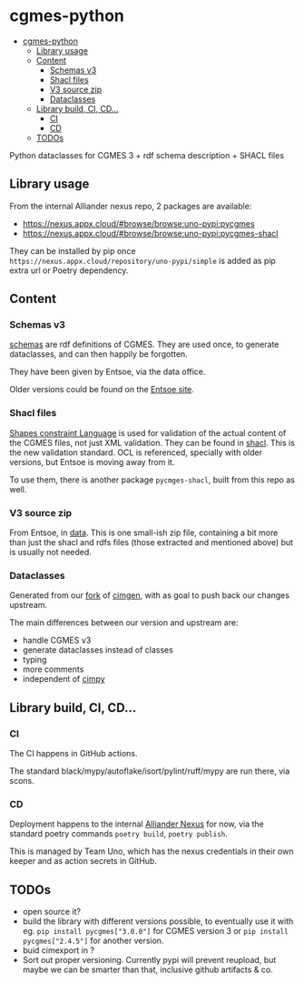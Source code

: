 # cgmes-python

- [cgmes-python](#cgmes-python)
  - [Library usage](#library-usage)
  - [Content](#content)
    - [Schemas v3](#schemas-v3)
    - [Shacl files](#shacl-files)
    - [V3 source zip](#v3-source-zip)
    - [Dataclasses](#dataclasses)
  - [Library build, CI, CD...](#library-build-ci-cd)
    - [CI](#ci)
    - [CD](#cd)
  - [TODOs](#todos)

Python dataclasses for CGMES 3 + rdf schema description + SHACL files

## Library usage

From the internal Alliander nexus repo, 2 packages are available:

- https://nexus.appx.cloud/#browse/browse:uno-pypi:pycgmes
- https://nexus.appx.cloud/#browse/browse:uno-pypi:pycgmes-shacl

They can be installed by pip once `https://nexus.appx.cloud/repository/uno-pypi/simple` is added as pip extra url or Poetry dependency.

## Content

### Schemas v3

[schemas](./schemas/) are rdf definitions of CGMES. They are used once, to generate dataclasses, and
can then happily be forgotten.

They have been given by Entsoe, via the data office.

Older versions could be found on the [Entsoe site](https://www.entsoe.eu/data/cim/cim-for-grid-models-exchange/).

### Shacl files

[Shapes constraint Language](https://en.wikipedia.org/wiki/SHACL) is used for validation of the actual content of the
CGMES files, not just XML validation. They can be found in [shacl](./pycgmes/shacl). This is the new validation standard. OCL
is referenced, specially with older versions, but Entsoe is moving away from it.

To use them, there is another package `pycmges-shacl`, built from this repo as well.

### V3 source zip

From Entsoe, in [data](./data/). This is one small-ish zip file, containing a bit more than just the shacl and rdfs
files (those extracted and mentioned above) but is usually not needed.

### Dataclasses

Generated from our [fork](https://github.com/Alliander/uno-cimgen/) of [cimgen](https://github.com/sogno-platform/cimgen), with as goal to push back our changes upstream.

The main differences between our version and upstream are:

- handle CGMES v3
- generate dataclasses instead of classes
- typing
- more comments
- independent of [cimpy](https://github.com/sogno-platform/cimpy)

## Library build, CI, CD...

### CI

The CI happens in GitHub actions.

The standard black/mypy/autoflake/isort/pylint/ruff/mypy are run there, via scons.

### CD

Deployment happens to the internal [Alliander Nexus](https://nexus.appx.cloud/#browse/browse:uno-pypi:pycgmes) for now, via the standard poetry commands `poetry build`, `poetry publish`.

This is managed by Team Uno, which has the nexus credentials in their own keeper and as action secrets in GitHub.

## TODOs

- open source it?
- build the library with different versions possible, to eventually use it with eg. `pip install pycgmes["3.0.0"]` for CGMES version 3 or `pip install pycgmes["2.4.5"]` for another version.
- buid cimexport in ?
- Sort out proper versioning. Currently pypi will prevent reupload, but maybe we can be smarter than that, inclusive github artifacts & co.